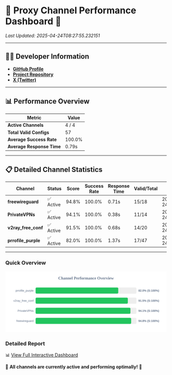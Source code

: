 # 🌟 Proxy Channel Performance Dashboard 🌟

_Last Updated: 2025-04-24T08:27:55.232151_

---

## 👩‍💻 Developer Information

- **[GitHub Profile](https://github.com/4n0nymou3)**  
- **[Project Repository](https://github.com/4n0nymou3/multi-proxy-config-fetcher)**  
- **[X (Twitter)](https://x.com/4n0nymou3)**  

---

## 📊 Performance Overview

| Metric                | Value       |
|-----------------------|-------------|
| **Active Channels**   | 4 / 4       |
| **Total Valid Configs** | 57          |
| **Average Success Rate** | 100.0%      |
| **Average Response Time** | 0.79s       |

---

## 📋 Detailed Channel Statistics

| Channel          | Status     | Score  | Success Rate | Response Time | Valid/Total | Last Success               |
|------------------|------------|--------|--------------|---------------|-------------|----------------------------|
| **freewireguard**  | ✅ Active  | 94.8%  | 100.0% | 0.71s         | 15/18       | 2025-04-24T08:27:55.230241 |
| **PrivateVPNs**  | ✅ Active  | 94.1%  | 100.0% | 0.38s         | 11/14       | 2025-04-24T08:27:54.490082 |
| **v2ray_free_conf**  | ✅ Active  | 91.5%  | 100.0% | 0.68s         | 14/20       | 2025-04-24T08:27:54.070483 |
| **prrofile_purple**  | ✅ Active  | 82.0%  | 100.0% | 1.37s         | 17/47       | 2025-04-24T08:27:53.329724 |

---

### Quick Overview
<div align="center">
  <a href="https://raw.githubusercontent.com/nullluser/NullRepo/refs/heads/main/assets/channel_stats_chart.svg">
    <img src="https://raw.githubusercontent.com/nullluser/NullRepo/refs/heads/main/assets/channel_stats_chart.svg" alt="Source Performance Statistics" width="800">
  </a>
</div>

### Detailed Report
📊 [View Full Interactive Dashboard](https://htmlpreview.github.io/?https://github.com/nullluser/NullRepo/blob/main/assets/performance_report.html)

🎉 **All channels are currently active and performing optimally!** 🎉
